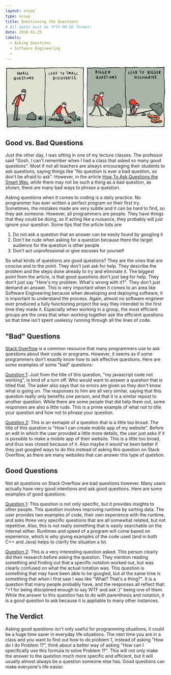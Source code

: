 ```yaml
---
layout: essay
type: essay
title: Questioning the Questions
# All dates must be YYYY-MM-DD format!
date: 2018-01-25
labels:
  - Asking Questions
  - Software Engineering
  -
---
```

<img class="ui large floated rounded image" src="../images/Questions.jpg">

## Good vs. Bad Questions
Just the other day, I was sitting in one of my lecture classes. The professor said "Gosh, I can't remember when I had a class that asked so many good questions". Most if not all teachers are always encouraging their students to ask questions, saying things like "No question is ever a bad question, so don't be afraid to ask". However, in the article <a href="http://www.catb.org/esr/faqs/smart-questions.html"> How To Ask Questions the Smart Way</a>, while there may not be such a thing as a bad question, as shown, there are many bad ways to phrase a question.

Asking questions when it comes to coding is a daily practice. No programmer has ever written a perfect program on their first try. Sometimes, the mistakes made are very subtle and it can be hard to find, so they ask someone. However, all programmers are people. They have things that they could be doing, so if acting like a nuisance, they probably will just ignore your question. Some tips that the article lists are:
  1. Do not ask a question that an answer can be easily found by googling it
  2. Don't be rude when asking for a question because there the target audience for the question is other people
  3. Don't act unprofessional or give excuses for yourself

So what kinds of questions are good questions? They are the ones that are concise and to the point. They don't just ask for help. They describe the problem and the steps done already to try and eliminate it. The biggest point from the article, is that good questions don't just beg for help. They don't just say "Here's my problem. What's wrong with it?". They don't just demand an answer. This is very important when it comes to an area like Software Engineering because when developing and deploying software, it is important to understand the process. Again, almost no software engineer ever produced a fully functioning project the way they intended to the first time they made it. Especially when working in a group, the most efficient groups are the ones that when working together ask the efficient questions so that time isn't spent uselessy running through all the lines of code. 

## "Bad" Questions
<a href="https://stackoverflow.com/"> Stack Overflow</a> is a common resource that many programmers use to ask questions about their code or programs. However, it seems as if some programmers don't exactly know how to ask effective questions. Here are some examples of some "bad" questions:

<a href="https://stackoverflow.com/questions/39688289/my-javascript-code-not-working"> Question 1</a>: Just from the title of this question, "my javascript code not working", is kind of a turn off. Who would want to answer a question that is titled that. The asker also says that no errors are given so they don't know what is going on. The responses to him are all very similar, saying that this question really only benefits one person, and that it is a similar repost to another question. While there are some people that did help them out, some responses are also a little rude. This is a prime example of what not to title your question and how not to phrase your question.

<a href="https://stackoverflow.com/questions/35077351/how-i-can-create-mobile-app-of-my-website"> Question 2</a>: This is an exmaple of a question that is a little too broad. The title of this question is "How I can create mobile app of my website". Before an edit in which the user provided a little more details, the user just asks if it is possible to make a mobile app of their website. This is a little too broad, and thus was closed because of it. Also maybe it would've been better if they just googled ways to do this instead of asking this question on Stack Overflow, as there are many websites that can answer this type of question.

## Good Questions
Not all questions on Stack Overflow are bad questions however. Many users actually have very good intentions and ask good questions. Here are some examples of good questions:

<a href="https://stackoverflow.com/questions/11227809/why-is-it-faster-to-process-a-sorted-array-than-an-unsorted-array"> Question 1</a>: This question is not only specific, but it provides insights to other people. This question involves improving runtime by sorting data. The user provides two examples of code, their own experience with the runtime, and asks three very specific questions that are all somewhat related, but not repetitive. Also, this is not really something that is easily searchable on the internet either. Runtimes and speed of a program will come based on experience, which is why giving examples of the code used (and in both C++ and Java) helps to clarify the situation a lot.

<a href="https://stackoverflow.com/questions/1642028/what-is-the-operator-in-c"> Question 2</a>: This is a very interesting question asked. This person clearly did their research before asking the question. They mention reading something and finding out that a specific notation worked out, but was clearly confused on what the actual notation was. This question is something that may have been able to be googled, but at the same time is something that when I first saw I was like "What? That's a thing?". It is a question that many people probably have, and the responses all reflect that: "+1 for being disciplined enough to say WTF and ask :)" being one of them. While the answer to this question has to do with parenthesis and notation, it is a good question to ask because it is appliable to many other instances.

## The Verdict
Asking good questions isn't only useful for programming situations, it could be a huge time saver in everyday life situations. The next time you are in a class and you want to find out how to do problem 1, instead of asking "How do I do Problem 1?", think about a better way of asking "How can I specifically use this formula to solve Problem 1?". This will not only make the answer to the question much more specific and efficient, but it will usually almost always be a question someone else has. Good questions can make everyone's life easier.

